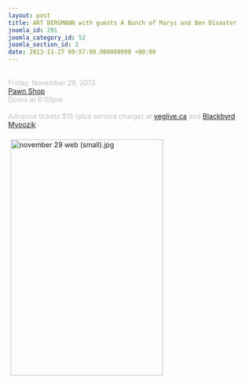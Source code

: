 ```yaml
---
layout: post
title: ART BERGMANN with guests A Bunch of Marys and Ben Disaster
joomla_id: 291
joomla_category_id: 52
joomla_section_id: 2
date: 2013-11-27 09:57:00.000000000 +00:00
---
```

<span style="color: #c0c0c0"><br />
Friday, November 29, 2013</span><br />
<span style="color: #c0c0c0"><a href="http://pawnshoplive.ca/" target="_blank">Pawn Shop</a> <br />
Doors at 8:00pm<br />
<br />
Advance tickets </span><span style="color: #c0c0c0">$15 (plus service charge) at <a href="http://yeglive.ca/events/art-bergmann/nov-29-2013/pawnshop" target="_blank">yeglive.ca</a>   and <a href="http://www.blackbyrd.ca/" target="_blank">Blackbyrd Myoozik</a> .<br />
</span>
<br />
<img src="images/stories/front_page/november%2029%20web%20(small).jpg" alt="november 29 web (small).jpg" title="november 29 web (small).jpg" style="float: left; margin: 5px; width: 310px; height: 480px" height="480" width="310" /><br />
<br />

